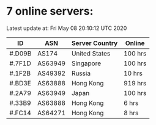 # 7 online servers:

Latest update at: Fri May 08 20:10:12 UTC 2020

| ID | ASN | Server Country | Online |
| -- | --- | -------------- | ------ |
| #.D09B | AS174 | United States | 100 hrs |
| #.7F1D | AS63949 | Singapore | 100 hrs |
| #.1F2B | AS49392 | Russia | 10 hrs |
| #.BD3E | AS63888 | Hong Kong | 919 hrs |
| #.2A79 | AS63949 | Japan | 100 hrs |
| #.33B9 | AS63888 | Hong Kong | 6 hrs |
| #.FC14 | AS64271 | Hong Kong | 8 hrs |

